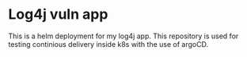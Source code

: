# Log4j vuln app
This is a helm deployment for my log4j app. This repository is used for testing continious delivery inside k8s with the use of argoCD.

